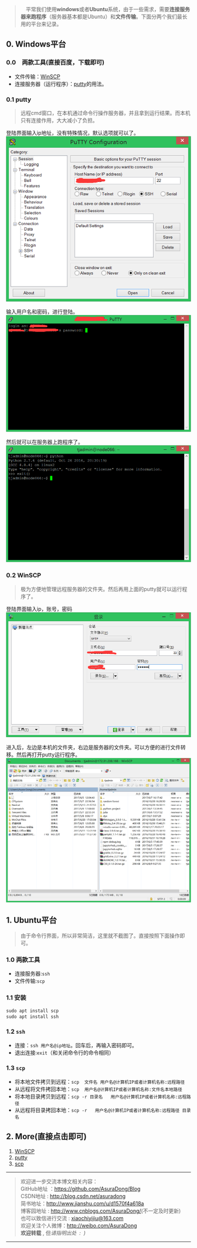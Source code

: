 >　平常我们使用**windows**或者**Ubuntu**系统，由于一些需求，需要**连接服务器来跑程序**（服务器基本都是Ubuntu）和**文件传输**。下面分两个我们最长用的平台来记录。

## 0. Windows平台

### 0.0　两款工具(直接百度，下载即可)
- 文件传输：[WinSCP](http://baike.baidu.com/link?url=tZp1xxb3pW3-dFdDHMjzAyek7FhFzlgMnu1TPnbrlTemp9yKCbxL4FBOv-NjdNzKwPg3NiHLss_-MKsNrlwwTK)
- 连接服务器（运行程序）：[putty](http://baike.baidu.com/link?url=0Rx66v_CktZlG5WaRpaAneO_TSXj6AFMEBaSeJz8I17M-pc2Dg3wA7Fqkn-CoLxOsoT5Gtxef6Bv0gVMdZmGra)的用法。

### 0.1 putty
> 远程cmd窗口，在本机通过命令行操作服务器，并且拿到运行结果。而本机只有连接作用，大大减小了负担。

登陆界面输入ip地址，没有特殊情况，默认选项就可以了。
![1.png](./image/连接服务器：跑程序和文件传输/1.png)



输入用户名和密码，进行登陆。
![2.png](./image/连接服务器：跑程序和文件传输/2.png)



然后就可以在服务器上跑程序了。
![3.png](./image/连接服务器：跑程序和文件传输/3.png)



### 0.2 WinSCP
> 极为方便地管理远程服务器的文件夹。然后再用上面的putty就可以运行程序了。

登陆界面输入ip，账号，密码
![4.png](./image/连接服务器：跑程序和文件传输/4.png)



进入后，左边是本机的文件夹，右边是服务器的文件夹。可以方便的进行文件转移。然后再打开putty运行程序。
![5.png](./image/连接服务器：跑程序和文件传输/5.png)


## 1. Ubuntu平台
> 由于命令行界面，所以非常简洁，这里就不截图了。直接按照下面操作即可。

### 1.0 两款工具
- 连接服务器:`ssh`
- 文件传输:`scp`

### 1.1 安装
```shell
sudo apt install scp
sudo apt install ssh
```
### 1.2 `ssh`
- 连接：`ssh 用户名@ip地址`。回车后，再输入密码即可。
- 退出连接:`exit`（和关闭命令行的命令相同）

### 1.3 `scp`
- 将本地文件拷贝到远程：`scp  文件名 用户名@计算机IP或者计算机名称:远程路径 `
- 从远程将文件拷回本地：`scp  用户名@计算机IP或者计算机名称:文件名本地路径`
- 将本地目录拷贝到远程：`scp -r 目录名   用户名@计算机IP或者计算机名称:远程路径`
- 从远程将目录拷回本地：`scp -r   用户名@计算机IP或者计算机名称:远程路径 目录名`

## 2. More(直接点击即可)
1. [WinSCP](http://baike.baidu.com/link?url=tZp1xxb3pW3-dFdDHMjzAyek7FhFzlgMnu1TPnbrlTemp9yKCbxL4FBOv-NjdNzKwPg3NiHLss_-MKsNrlwwTK)
2. [putty](http://baike.baidu.com/link?url=0Rx66v_CktZlG5WaRpaAneO_TSXj6AFMEBaSeJz8I17M-pc2Dg3wA7Fqkn-CoLxOsoT5Gtxef6Bv0gVMdZmGra)
3. [scp](http://blog.csdn.net/bykjscn/article/details/8619274)

***

> 欢迎进一步交流本博文相关内容：<br>
GitHub地址 ：<https://github.com/AsuraDong/Blog><br>
CSDN地址 : <http://blog.csdn.net/asuradong><br>
简书地址：<http://www.jianshu.com/u/d1570f4a618a><br>
博客园地址 : <http://www.cnblogs.com/AsuraDong/>(不一定及时更新)<br>
也可以致信进行交流 : <xiaochiyijiu@163.com> <br>
欢迎关注个人微博：<http://weibo.com/AsuraDong><br>
**欢迎转载** , 但*请指明出处  :  )*

***

